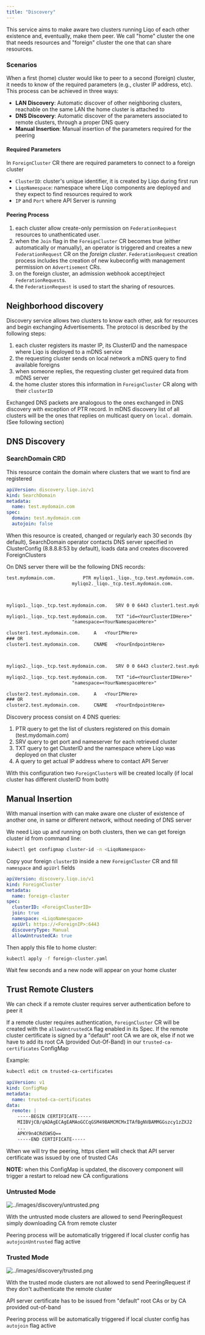 ```yaml
---
title: "Discovery"
---
```


This service aims to make aware two clusters running Liqo of each other existence and, eventually, make them peer. 
We call "home" cluster the one that needs resources and "foreign" cluster the one that can share resources.

### Scenarios

When a first (home) cluster would like to peer to a second (foreign) cluster, it needs to know of the required parameters
(e.g., cluster IP address, etc). This process can be achieved in three ways:

* **LAN Discovery**: Automatic discover of other neighboring clusters, reachable on the same LAN the home cluster is attached to
* **DNS Discovery**: Automatic discover of the parameters associated to remote clusters, through a proper DNS query
* **Manual Insertion**: Manual insertion of the parameters required for the peering

#### Required Parameters

In `ForeignCluster` CR there are required parameters to connect to a foreign cluster

* `ClusterID`: cluster's unique identifier, it is created by Liqo during first run
* `LiqoNamespace`: namespace where Liqo components are deployed and they expect to find resources required to work
* `IP` and `Port` where API Server is running

#### Peering Process

1. each cluster allow create-only permission on `FederationRequest` resources to unathenticated user.
2. when the `Join` flag in the `ForeignCluster` CR becomes true (either automatically or manually), 
   an operator is triggered and creates a new `FederationRequest` CR on the _foreign cluster_.
   `FederationRequest` creation process includes the creation of new kubeconfig with management permission on
   `Advertisement` CRs.
3. on the foreign cluster, an admission webhook accept/reject `FederationRequest`s.
4. the `FederationRequest` is used to start the sharing of resources.

## Neighborhood discovery

Discovery service allows two clusters to know each other, ask for resources and begin exchanging Advertisements.
The protocol is described by the following steps:

1. each cluster registers its master IP, its ClusterID and the namespace where Liqo is deployed to a mDNS service
2. the requesting cluster sends on local network a mDNS query to find available foreigns
3. when someone replies, the requesting cluster get required data from mDNS server
4. the home cluster stores this information in `ForeignCluster` CR along with their `clusterID`

Exchanged DNS packets are analogous to the ones exchanged in DNS discovery with exception of PTR record. 
In mDNS discovery list of all clusters will be the ones that replies on multicast query on `local.` domain. 
(See following section)

## DNS Discovery

### SearchDomain CRD

This resource contain the domain where clusters that we want to find are registered

```yaml
apiVersion: discovery.liqo.io/v1
kind: SearchDomain
metadata:
  name: test.mydomain.com
spec:
  domain: test.mydomain.com
  autojoin: false
```

When this resource is created, changed or regularly each 30 seconds (by default), SearchDomain operator contacts DNS server specified in ClusterConfig (8.8.8.8:53 by default), loads data and creates discovered ForeignClusters

On DNS server there will be the following DNS records:
```txt
test.mydomain.com.			PTR	myliqo1._liqo._tcp.test.mydomain.com.
						myliqo2._liqo._tcp.test.mydomain.com.



myliqo1._liqo._tcp.test.mydomain.com.	SRV	0 0 6443 cluster1.test.mydomain.com.

myliqo1._liqo._tcp.test.mydomain.com.	TXT	"id=<YourClusterIDHere>"
						"namespace=<YourNamespaceHere>"

cluster1.test.mydomain.com.		A	<YourIPHere>
### OR
cluster1.test.mydomain.com.		CNAME	<YourEndpointHere>



myliqo2._liqo._tcp.test.mydomain.com.	SRV	0 0 6443 cluster2.test.mydomain.com.

myliqo2._liqo._tcp.test.mydomain.com.	TXT	"id=<YourClusterIDHere>"
						"namespace=<YourNamespaceHere>"

cluster2.test.mydomain.com.		A	<YourIPHere>
### OR
cluster2.test.mydomain.com.		CNAME	<YourEndpointHere>
```

Discovery process consist on 4 DNS queries:

1. PTR query to get the list of clusters registered on this domain (test.mydomain.com)
2. SRV query to get port and nameserver for each retrieved cluster
3. TXT query to get ClusterID and the namespace where Liqo was deployed on that cluster
4. A query to get actual IP address where to contact API Server

With this configuration two `ForeignCluster`s will be created locally (if local cluster has different clusterID from both)

## Manual Insertion

With manual insertion with can make aware one cluster of existence of another one, in same or different network, without needing of DNS server

We need Liqo up and running on both clusters, then we can get foreign cluster id from command line:

```bash
kubectl get configmap cluster-id -n <LiqoNamespace>
```

Copy your foreign `clusterID` inside a new `ForeignCluster` CR and fill `namespace` and `apiUrl` fields

```yaml
apiVersion: discovery.liqo.io/v1
kind: ForeignCluster
metadata:
  name: foreign-cluster
spec:
  clusterID: <ForeignClusterID>
  join: true
  namespace: <LiqoNamespace>
  apiUrl: https://<ForeignIP>:6443
  discoveryType: Manual
  allowUntrustedCA: true
```

Then apply this file to home cluster:

```bash
kubectl apply -f foreign-cluster.yaml
```

Wait few seconds and a new node will appear on your home cluster

## Trust Remote Clusters

We can check if a remote cluster requires server authentication before to peer it

If a remote cluster requires authentication, `ForeignCluster` CR will be created with the `allowUntrustedCA` flag enabled in its Spec. If the remote cluster certificate is signed by a "default" root CA we are ok, else if not we have to add its root CA (provided Out-Of-Band) in our `trusted-ca-certificates` ConfigMap

Example:
```bash
kubectl edit cm trusted-ca-certificates
```
```yaml
apiVersion: v1
kind: ConfigMap
metadata:
  name: trusted-ca-certificates
data:
  remote: |
    -----BEGIN CERTIFICATE-----
    MIIBVjCB/qADAgECAgEAMAoGCCqGSM49BAMCMCMxITAfBgNVBAMMGGszcy1zZXJ2
    ...
    APKY9n4CRdSWSQ==
    -----END CERTIFICATE-----
```

When we will try the peering, https client will check that API server certificate was issued by one of trusted CAs

__NOTE:__ when this ConfigMap is updated, the discovery component will trigger a restart to reload new CA configurations

### Untrusted Mode

![../images/discovery/untrusted.png](/images/discovery/untrusted.png)

With the untrusted mode clusters are allowed to send PeeringRequest simply downloading CA from remote cluster

Peering process will be automatically triggered if local cluster config has `autojoinUntrusted` flag active

### Trusted Mode

![../images/discovery/trusted.png](/images/discovery/trusted.png)

With the trusted mode clusters are not allowed to send PeeringRequest if they don't authenticate the remote cluster

API server certificate has to be issued from "default" root CAs or by CA provided out-of-band

Peering process will be automatically triggered if local cluster config has `autojoin` flag active
